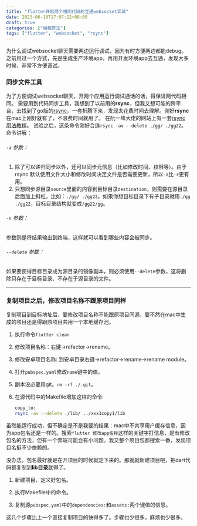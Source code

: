 ```yaml
---
title: "flutter开启两个相同代码的互通websocket调试"
date: 2023-06-10T17:07:22+08:00
draft: true
categories: ["编程算法"]
tags: ["flutter", "websocket", "rsync"]
---
```


为什么调试websocket聊天需要两边运行调试，因为有时方便两边都能debug。之前用过一个方式，先是生成生产环境app，再用开发环境app去互通，发现大多时候，非常不方便调试。

### 同步文件工具

为了方便调试websocket聊天，开两个应用运行调试通话的话，得保证两代码相同。
需要用到代码同步工具，我想到了以前用的**rsync**，但我又想可能的跨平台，去找到了go版的[rsync](https://github.com/gokrazy/rsync)。一套折腾下来，发现太花费时间去理解。刚好**rsync**在mac上刚好就有了，不浪费时间就用了。
在阮一峰大佬的网站上有一套[rsync 用法教程](https://www.ruanyifeng.com/blog/2020/08/rsync.html)。
试验之后，这条命令刚好合适`rsync -av --delete ./gg/ ./gg22`。
命令讲解：

###### `-a` 参数：

1. 除了可以递归同步以外，还可以同步元信息（比如修改时间、权限等）。由于 rsync 默认使用文件大小和修改时间决定文件是否需要更新，所以`-a`比`-r`更有用。
2. 只想同步源目录`source`里面的内容到目标目录`destination`，则需要在源目录后面加上斜杠。比如：`./gg/ ./gg22`。如果你想目标目录下有子目录就用`./gg ./gg22`，目标目录结构就变成`/gg22/gg`。

###### `-n` 参数：

参数则是将结果输出到终端，这样就可以看到哪些内容会被同步。

###### `--delete` 参数：

如果要使得目标目录成为源目录的镜像副本，则必须使用`--delete`参数，这将删除只存在于目标目录、不存在于源目录的文件。

---

### 复制项目之后，修改项目名称不跟原项目同样

复制项目到目标地址后，要修改项目名称不能跟原项目同源，要不然在mac中生成的项目还是得跟原项目共用一个本地缓存池。

1. 执行命令`flutter clean`

2. 修改项目名称：右键->refactor->rename。

3. 修改安卓项目名称: 到安卓目录右键->refactor->rename->rename module。

4. 打开`pubspec.yaml`修改`name`键中的值。

5. 副本没必要用git。`rm -rf ./.git`。

6. 在源代码中的Makefile增加这样的命令:
   
   ```sh
   copy_to:  
   rsync -av --delete ./lib/ ../xxx1copy1/lib
   ```

虽然能运行成功，但不确定是不是我要的结果：mac中不共享用户缓存信息，因为app包名还是一样的。搜索`flutter 修改app名称`这样的关键字打信息，是有修改包名的方法，但有一个弊端可能会有小问题。我又整个项目包都搜索一番，发现项目名挺不少依赖的。

没办法，包名最好就是在开项目的时候就定下来的。那就就新建项目吧，把dart代码都复制到**lib目录**就得了。

1. 新建项目，定义好包名。

2. 执行Makefile中的命令。

3. 复制源`pubspec.yaml`中的`dependencies:`和`assets:`两个键值的信息。

这几个步骤比上一个直接复制项目的快得多了。步骤也少很多，麻烦也少很多。

